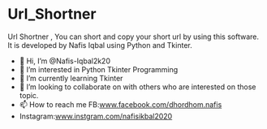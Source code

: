 # Url_Shortner
Url Shortner , You can short and copy your short url by using this software. It is developed by Nafis Iqbal using Python and Tkinter.

- 👋 Hi, I’m @Nafis-Iqbal2k20
- 👀 I’m interested in Python Tkinter Programming
- 🌱 I’m currently learning Tkinter
- 💞️ I’m looking to collaborate on with others who are interested on those topic.
- 📫 How to reach me FB:www.facebook.com/dhordhom.nafis
- Instagram:www.instgram.com/nafisikbal2020
